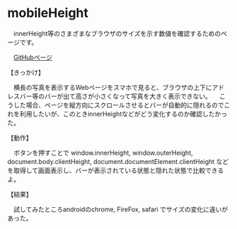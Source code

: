 # mobileHeight 

　innerHeight等のさまざまなブラウザのサイズを示す数値を確認するためのページです。

　[GitHubページ](https://taguchishuusei.github.io/mobileHeight/)



【きっかけ】

　横長の写真を表示するWebページをスマホで見ると、ブラウザの上下にアドレスバー等のバーが出て高さが小さくなって写真を大きく表示できない。
　こうした場合、ページを縦方向にスクロールさせるとバーが自動的に隠れるのでこれを利用したいが、このときinnerHeightなどがどう変化するのか確認したかった。



【動作】

　ボタンを押すことで window.innerHeight, window.outerHeight, document.body.clientHeight, document.documentElement.clientHeight などを取得して画面表示し、バーが表示されている状態と隠れた状態で比較できるよ。

【結果】

　試してみたところandroidのchrome, FireFox, safari でサイズの変化に違いがあった。
